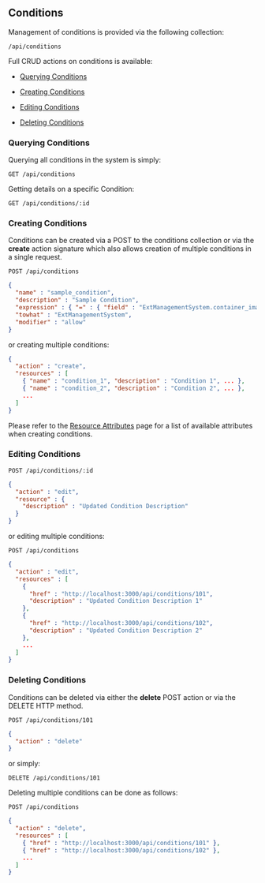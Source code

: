 ---
---

## Conditions

Management of conditions is provided via the following collection:

``` data
/api/conditions
```

Full CRUD actions on conditions is available:

  - [Querying Conditions](#querying-conditions)

  - [Creating Conditions](#creating-conditions)

  - [Editing Conditions](#editing-conditions)

  - [Deleting Conditions](#deleting-conditions)

### Querying Conditions

Querying all conditions in the system is simply:

    GET /api/conditions

Getting details on a specific Condition:

    GET /api/conditions/:id

### Creating Conditions

Conditions can be created via a POST to the conditions collection or via
the **create** action signature which also allows creation of multiple
conditions in a single request.

    POST /api/conditions

``` json
{
  "name" : "sample_condition",
  "description" : "Sample Condition",
  "expression" : { "=" : { "field" : "ExtManagementSystem.container_images-architecture", "value" : "dsa" } },
  "towhat" : "ExtManagementSystem",
  "modifier" : "allow"
}
```

or creating multiple conditions:

``` json
{
  "action" : "create",
  "resources" : [
    { "name" : "condition_1", "description" : "Condition 1", ... },
    { "name" : "condition_2", "description" : "Condition 2", ... },
    ...
  ]
}
```

<div class="note">

Please refer to the [Resource
Attributes](../appendices/resource_attributes.html#conditions) page for
a list of available attributes when creating conditions.

</div>

### Editing Conditions

    POST /api/conditions/:id

``` json
{
  "action" : "edit",
  "resource" : {
    "description" : "Updated Condition Description"
  }
}
```

or editing multiple conditions:

    POST /api/conditions

``` json
{
  "action" : "edit",
  "resources" : [
    {
      "href" : "http://localhost:3000/api/conditions/101",
      "description" : "Updated Condition Description 1"
    },
    {
      "href" : "http://localhost:3000/api/conditions/102",
      "description" : "Updated Condition Description 2"
    },
    ...
  ]
}
```

### Deleting Conditions

Conditions can be deleted via either the **delete** POST action or via
the DELETE HTTP method.

    POST /api/conditions/101

``` json
{
  "action" : "delete"
}
```

or simply:

    DELETE /api/conditions/101

Deleting multiple conditions can be done as follows:

    POST /api/conditions

``` json
{
  "action" : "delete",
  "resources" : [
    { "href" : "http://localhost:3000/api/conditions/101" },
    { "href" : "http://localhost:3000/api/conditions/102" },
    ...
  ]
}
```
